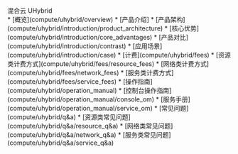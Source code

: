 <div class="sidebar_title icon__Uhybrid01"> 混合云 UHybrid</div>
* [概览](compute/uhybrid/overview)
* [产品介绍]
  * [产品架构](compute/uhybrid/introduction/product_architecture)
  * [核心优势](compute/uhybrid/introduction/core_advantages)
  * [产品对比](compute/uhybrid/introduction/contrast)
  * [应用场景](compute/uhybrid/introduction/case)
* [计费](compute/uhybrid/fees)
    * [资源类计费方式](compute/uhybrid/fees/resource_fees)
    * [网络类计费方式](compute/uhybrid/fees/network_fees)
    * [服务类计费方式](compute/uhybrid/fees/service_fees)
* [操作指南](compute/uhybrid/operation_manual)
    * [控制台操作指南](compute/uhybrid/operation_manual/console_om)
    * [服务手册](compute/uhybrid/operation_manual/service_om)
* [常见问题](compute/uhybrid/q&a)
    * [资源类常见问题](compute/uhybrid/q&a/resource_q&a)
    * [网络类常见问题](compute/uhybrid/q&a/network_q&a)
    * [服务类常见问题](compute/uhybrid/q&a/service_q&a)
